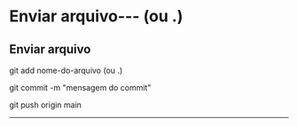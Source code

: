 <h1>Enviar arquivo--- (ou .)</h1>
<h2>Enviar arquivo</h2>

git add nome-do-arquivo (ou .)

git commit -m "mensagem do commit"

git push origin main

---

